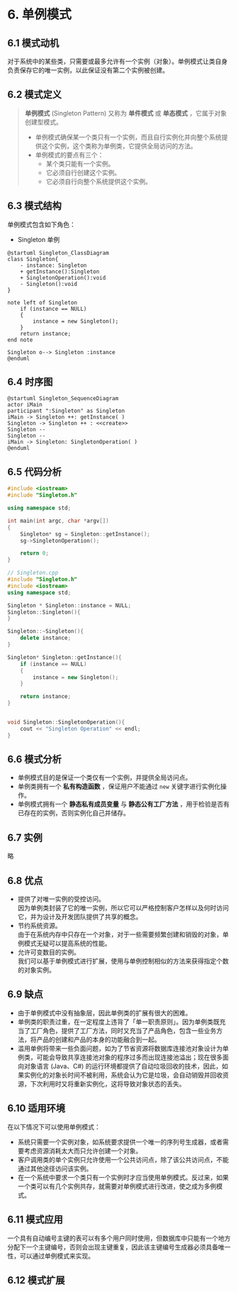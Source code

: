 # 6. 单例模式

## 6.1 模式动机

对于系统中的某些类，只需要或最多允许有一个实例（对象）。单例模式让类自身负责保存它的唯一实例，以此保证没有第二个实例被创建。  

## 6.2 模式定义

> **单例模式** (Singleton Pattern) 又称为 **单件模式** 或 **单态模式** ，它属于对象创建型模式。  
>  
> * 单例模式确保某一个类只有一个实例，而且自行实例化并向整个系统提供这个实例，这个类称为单例类，它提供全局访问的方法。  
> * 单例模式的要点有三个：
>   * 某个类只能有一个实例。  
>   * 它必须自行创建这个实例。  
>   * 它必须自行向整个系统提供这个实例。  

## 6.3 模式结构

单例模式包含如下角色：  

* Singleton 单例

```PlantULM
@startuml Singleton_ClassDiagram
class Singleton{
    - instance: Singleton
    + getInstance():Singleton
    + SingletonOperation():void
    - Singleton():void
}

note left of Singleton
    if (instance == NULL)
    {
        instance = new Singleton();
    }
    return instance;
end note

Singleton o--> Singleton :instance
@enduml 
```

## 6.4 时序图

```PlantUML
@startuml Singleton_SequenceDiagram
actor iMain
participant ":Singleton" as Singleton
iMain -> Singleton ++: getInstance( )
Singleton -> Singleton ++ : <<create>>
Singleton --
Singleton --
iMain -> Singleton: SingletonOperation( )
@enduml
```

## 6.5 代码分析

```C++
#include <iostream>
#include "Singleton.h"

using namespace std;

int main(int argc, char *argv[])
{
    Singleton* sg = Singleton::getInstance();
    sg->SingletonOperation();

    return 0;
}
```

```C++
// Singleton.cpp
#include "Singleton.h"
#include <iostream>
using namespace std;

Singleton * Singleton::instance = NULL;
Singleton::Singleton(){
}

Singleton::~Singleton(){
    delete instance;
}

Singleton* Singleton::getInstance(){
    if (instance == NULL)
    {
        instance = new Singleton();
    }

    return instance;
}


void Singleton::SingletonOperation(){
    cout << "Singleton Operation" << endl;
}
```

## 6.6 模式分析

* 单例模式目的是保证一个类仅有一个实例，并提供全局访问点。  
* 单例类拥有一个 **私有构造函数** ，保证用户不能通过 `new` 关键字进行实例化操作。  
* 单例模式拥有一个 **静态私有成员变量** 与 **静态公有工厂方法** ，用于检验是否有已存在的实例，否则实例化自己并储存。  

## 6.7 实例

略

## 6.8 优点

* 提供了对唯一实例的受控访问。  
  因为单例类封装了它的唯一实例，所以它可以严格控制客户怎样以及何时访问它，并为设计及开发团队提供了共享的概念。  
* 节约系统资源。  
  由于在系统内存中只存在一个对象，对于一些需要频繁创建和销毁的对象，单例模式无疑可以提高系统的性能。  
* 允许可变数目的实例。  
  我们可以基于单例模式进行扩展，使用与单例控制相似的方法来获得指定个数的对象实例。  

## 6.9 缺点

* 由于单例模式中没有抽象层，因此单例类的扩展有很大的困难。  
* 单例类的职责过重，在一定程度上违背了「单一职责原则」。因为单例类既充当了工厂角色，提供了工厂方法，同时又充当了产品角色，包含一些业务方法，将产品的创建和产品的本身的功能融合到一起。  
* 滥用单例将带来一些负面问题，如为了节省资源将数据库连接池对象设计为单例类，可能会导致共享连接池对象的程序过多而出现连接池溢出；现在很多面向对象语言 (Java、C#) 的运行环境都提供了自动垃圾回收的技术，因此，如果实例化的对象长时间不被利用，系统会认为它是垃圾，会自动销毁并回收资源，下次利用时又将重新实例化，这将导致对象状态的丢失。  

## 6.10 适用环境

在以下情况下可以使用单例模式：

* 系统只需要一个实例对象，如系统要求提供一个唯一的序列号生成器，或者需要考虑资源消耗太大而只允许创建一个对象。  
* 客户调用类的单个实例只允许使用一个公共访问点，除了该公共访问点，不能通过其他途径访问该实例。  
* 在一个系统中要求一个类只有一个实例时才应当使用单例模式。反过来，如果一个类可以有几个实例共存，就需要对单例模式进行改进，使之成为多例模式。  

## 6.11 模式应用

一个具有自动编号主键的表可以有多个用户同时使用，但数据库中只能有一个地方分配下一个主键编号，否则会出现主键重复，因此该主键编号生成器必须具备唯一性，可以通过单例模式来实现。  

## 6.12 模式扩展
